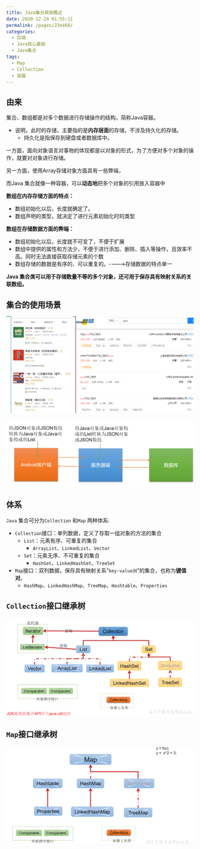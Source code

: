 ```yaml
---
title: Java集合框架概述
date: 2020-12-24 01:55:11
permalink: /pages/23e468/
categories:
  - 后端
  - Java核心基础
  - Java集合
tags:
  - Map
  - Collection
  - 容器 
---
```

## 由来

集合、数组都是对多个数据进行存储操作的结构，简称Java容器。

- 说明，此时的存储，主要指的是**内存层面**的存储，不涉及持久化的存储。
  - 持久化是指保存到硬盘或者数据库中。

一方面，面向对象语言对事物的体现都是以对象的形式，为了方便对多个对象的操作，就要对对象进行存储。

另一方面，使用Array存储对象方面具有一些弊端，

而Java 集合就像一种容器，可以**动态地**把多个对象的引用放入容器中

**数组在内存存储方面的特点：**

- 数组初始化以后，长度就确定了。
- 数组声明的类型，就决定了进行元素初始化时的类型

**数组在存储数据方面的弊端：**

- 数组初始化以后，长度就不可变了，不便于扩展
- 数组中提供的属性和方法少，不便于进行添加、删除、插入等操作，且效率不高。同时无法直接获取存储元素的个数
- 数组存储的数据是有序的、可以重复的。---->存储数据的特点单一



**Java 集合类可以用于存储数量不等的多个对象，还可用于保存具有映射关系的关联数组。**



## 集合的使用场景

![image-20201224015939621](https://raw.githubusercontent.com/SaulJWu/images/main/20201224015939.png)



![image-20201224015957971](https://raw.githubusercontent.com/SaulJWu/images/main/20201224015958.png)



## 体系

`Java` 集合可分为`Collection` 和`Map` 两种体系:

- `Collection`接口：单列数据，定义了存取一组对象的方法的集合
  - `List`：元素有序、可重复的集合
    - `ArrayList`、`LinkedList`、`Vector`
  - `Set`：元素无序、不可重复的集合
    - `HashSet`、`LinkedHashSet`、`TreeSet`
- `Map`接口：双列数据，保存具有映射关系“`key-value对`”的集合，也称为**键值对**。
  - `HashMap`、`LinkedHashMap`、`TreeMap`、`Hashtable`、`Properties` 



## `Collection`接口继承树

![image-20201224020150884](https://raw.githubusercontent.com/SaulJWu/images/main/20201224020151.png)



## `Map`接口继承树

![image-20201224020243332](https://raw.githubusercontent.com/SaulJWu/images/main/20201224020243.png)